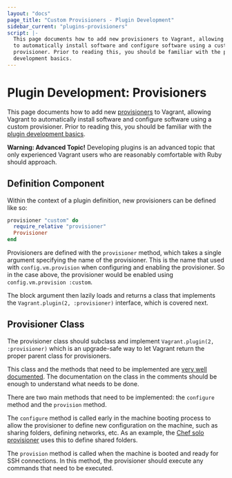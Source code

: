 ```yaml
---
layout: "docs"
page_title: "Custom Provisioners - Plugin Development"
sidebar_current: "plugins-provisioners"
script: |-
  This page documents how to add new provisioners to Vagrant, allowing Vagrant
  to automatically install software and configure software using a custom
  provisioner. Prior to reading this, you should be familiar with the plugin
  development basics.
---
```


# Plugin Development: Provisioners

This page documents how to add new [provisioners](/docs/provisioning/) to Vagrant,
allowing Vagrant to automatically install software and configure software
using a custom provisioner. Prior to reading this, you should be familiar
with the [plugin development basics](/docs/plugins/development-basics.html).

<div class="alert alert-warning">
  <strong>Warning: Advanced Topic!</strong> Developing plugins is an
  advanced topic that only experienced Vagrant users who are reasonably
  comfortable with Ruby should approach.
</div>

## Definition Component

Within the context of a plugin definition, new provisioners can be defined
like so:

```ruby
provisioner "custom" do
  require_relative "provisioner"
  Provisioner
end
```

Provisioners are defined with the `provisioner` method, which takes a
single argument specifying the name of the provisioner. This is the
name that used with `config.vm.provision` when configuring and enabling
the provisioner. So in the case above, the provisioner would be enabled
using `config.vm.provision :custom`.

The block argument then lazily loads and returns a class that implements
the `Vagrant.plugin(2, :provisioner)` interface, which is covered next.

## Provisioner Class

The provisioner class should subclass and implement
`Vagrant.plugin(2, :provisioner)` which is an upgrade-safe way to let
Vagrant return the proper parent class for provisioners.

This class and the methods that need to be implemented are
[very well documented](https://github.com/hashicorp/vagrant/blob/master/lib/vagrant/plugin/v2/provisioner.rb).
The documentation on the class in the comments should be enough
to understand what needs to be done.

There are two main methods that need to be implemented: the
`configure` method and the `provision` method.

The `configure` method is called early in the machine booting process
to allow the provisioner to define new configuration on the machine, such
as sharing folders, defining networks, etc. As an example, the
[Chef solo provisioner](https://github.com/hashicorp/vagrant/blob/master/plugins/provisioners/chef/provisioner/chef_solo.rb#L24)
uses this to define shared folders.

The `provision` method is called when the machine is booted and ready
for SSH connections. In this method, the provisioner should execute
any commands that need to be executed.
